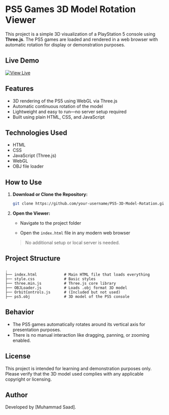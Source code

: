 
# PS5 Games 3D Model Rotation Viewer

This project is a simple 3D visualization of a PlayStation 5 console using **Three.js**.
The PS5 games are loaded and rendered in a web browser with automatic rotation for display or demonstration purposes.

## Live Demo  
[![View Live](https://img.shields.io/badge/View%20Live-%231DA1F2?style=for-the-badge&logo=github&logoColor=white)](https://saadmdev.github.io/PS5-Games-3D-Model-Rotation/)

## Features

- 3D rendering of the PS5 using WebGL via Three.js
- Automatic continuous rotation of the model
- Lightweight and easy to run—no server setup required
- Built using plain HTML, CSS, and JavaScript

## Technologies Used

- HTML
- CSS
- JavaScript (Three.js)
- WebGL
- OBJ file loader

## How to Use

1. **Download or Clone the Repository:**

   ```bash
   git clone https://github.com/your-username/PS5-3D-Model-Rotation.git


2. **Open the Viewer:**

   * Navigate to the project folder

   * Open the `index.html` file in any modern web browser

   > No additional setup or local server is needed.

## Project Structure

```
.
├── index.html            # Main HTML file that loads everything
├── style.css             # Basic styles
├── three.min.js          # Three.js core library
├── OBJLoader.js          # Loads .obj format 3D model
├── OrbitControls.js      # (Included but not used)
├── ps5.obj               # 3D model of the PS5 console
```

## Behavior

* The PS5 games automatically rotates around its vertical axis for presentation purposes.
* There is no manual interaction like dragging, panning, or zooming enabled.

## License

This project is intended for learning and demonstration purposes only. Please verify that the 3D model used complies with any applicable copyright or licensing.

## Author

Developed by \[Muhammad Saad].
